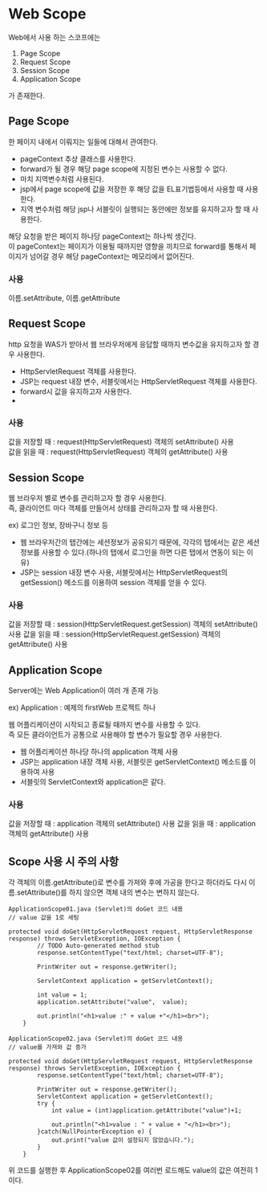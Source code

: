 # Web Scope

Web에서 사용 하는 스코프에는

1. Page Scope
2. Request Scope
3. Session Scope
4. Application Scope

가 존재한다.

## Page Scope

한 페이지 내에서 이뤄지는 일들에 대해서 관여한다.

- pageContext 추상 클래스를 사용한다.
- forward가 될 경우 해당 page scope에 지정된 변수는 사용할 수 없다.
- 마치 지역변수처럼 사용된다.
- jsp에서 page scope에 값을 저장한 후 해당 값을 EL표기법등에서 사용할 때 사용한다.
- 지역 변수처럼 해당 jsp나 서블릿이 실행되는 동안에만 정보를 유지하고자 할 때 사용한다.

해당 요청을 받은 페이지 하나당 pageContext는 하나씩 생긴다.  
이 pageContext는 페이지가 이용될 때까지만 영향을 끼치므로 forward를 통해서 페이지가 넘어갈 경우 해당 pageContext는 메모리에서 없어진다.

### 사용

이름.setAttribute, 이름.getAttribute

## Request Scope

http 요청을 WAS가 받아서 웹 브라우저에게 응답할 때까지 변수값을 유지하고자 할 경우 사용한다.

- HttpServletRequest 객체를 사용한다.
- JSP는 request 내장 변수, 서블릿에서는 HttpServletRequest 객체를 사용한다.
- forward시 값을 유지하고자 사용한다.
- 


### 사용

값을 저장할 때 : request(HttpServletRequest) 객체의 setAttribute() 사용  
값을 읽을 때 : request(HttpServletRequest) 객체의 getAttribute() 사용

## Session Scope

웹 브라우저 별로 변수를 관리하고자 할 경우 사용한다.  
즉, 클라이언트 마다 객체를 만들어서 상태를 관리하고자 할 때 사용한다.  

ex) 로그인 정보, 장바구니 정보 등

- 웹 브라우저간의 탭간에는 세션정보가 공유되기 때문에, 각각의 탭에서는 같은 세션정보를 사용할 수 있다.(하나의 탭에서 로그인을 하면 다른 탭에서 연동이 되는 이유)
- JSP는 session 내장 변수 사용, 서블릿에서는 HttpServletRequest의 getSession() 메소드를 이용하여 session 객체를 얻을 수 있다.

### 사용

값을 저장할 때 : session(HttpServletRequest.getSession) 객체의 setAttribute() 사용 
값을 읽을 때 : session(HttpServletRequest.getSession) 객체의 getAttribute() 사용 

## Application Scope

Server에는 Web Application이 여러 개 존재 가능

ex) Application :  예제의 firstWeb 프로젝트 하나

웹 어플리케이션이 시작되고 종료될 때까지 변수를 사용할 수 있다.  
즉 모든 클라이언트가 공통으로 사용해야 할 변수가 필요할 경우 사용한다.

- 웹 어플리케이션 하나당 하나의 application 객체 사용
- JSP는 application 내장 객체 사용, 서블릿은 getServletContext() 메소드를 이용하여 사용
- 서블릿의 ServletContext와 application은 같다.
### 사용

값을 저장할 때 : application 객체의 setAttribute() 사용 
값을 읽을 때 : application 객체의 getAttribute() 사용 


## Scope 사용 시 주의 사항

각 객체의 이름.getAttribute()로 변수를 가져와 후에 가공을 한다고 하더라도 다시 이름.setAttribute()를 하지 않으면 객체 내의 변수는 변하지 않는다.

```
ApplicationScope01.java (Servlet)의 doGet 코드 내용
// value 값을 1로 세팅

protected void doGet(HttpServletRequest request, HttpServletResponse response) throws ServletException, IOException {
		// TODO Auto-generated method stub
		response.setContentType("text/html; charset=UTF-8");
		
		PrintWriter out = response.getWriter();
		
		ServletContext application = getServletContext();
		
		int value = 1;
		application.setAttribute("value",  value);
		
		out.println("<h1>value :" + value +"</h1><br>");
	}
```

```
ApplicationScope02.java (Servlet)의 doGet 코드 내용
// value를 가져와 값 증가

protected void doGet(HttpServletRequest request, HttpServletResponse response) throws ServletException, IOException {
		response.setContentType("text/html; charset=UTF-8");
		
		PrintWriter out = response.getWriter();
		ServletContext application = getServletContext();
		try {
			int value = (int)application.getAttribute("value")+1;
			
			out.println("<h1>value : " + value + "</h1><br>");
		}catch(NullPointerException e) {
			out.print("value 값이 설정되지 않았습니다.");
		}
	}
```

위 코드를 실행한 후 ApplicationScope02를 여러번 로드해도 value의 값은 여전히 1이다.